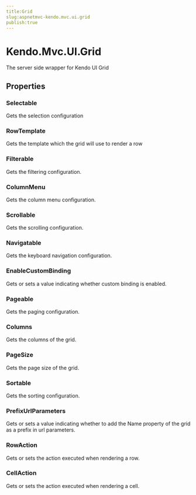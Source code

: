 ```yaml
---
title:Grid
slug:aspnetmvc-kendo.mvc.ui.grid
publish:true
---
```


# Kendo.Mvc.UI.Grid
The server side wrapper for Kendo UI Grid


## Properties
### Selectable
Gets the selection configuration
### RowTemplate
Gets the template which the grid will use to render a row
### Filterable
Gets the filtering configuration.
### ColumnMenu
Gets the column menu configuration.
### Scrollable
Gets the scrolling configuration.
### Navigatable
Gets the keyboard navigation configuration.
### EnableCustomBinding
Gets or sets a value indicating whether custom binding is enabled.
### Pageable
Gets the paging configuration.
### Columns
Gets the columns of the grid.
### PageSize
Gets the page size of the grid.
### Sortable
Gets the sorting configuration.
### PrefixUrlParameters
Gets or sets a value indicating whether to add the Name property of the grid as a prefix in url parameters.
### RowAction
Gets or sets the action executed when rendering a row.
### CellAction
Gets or sets the action executed when rendering a cell.



 
